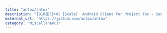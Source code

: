 ```yaml
---
title: "antox/antox"
description: "[810星][4m] [Scala]  Android client for Project Tox - Secure Peer to Peer Messaging"
external_url: "https://github.com/antox/antox"
category: "Miscellaneous"
---
```

